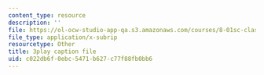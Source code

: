 ```yaml
---
content_type: resource
description: ''
file: https://ol-ocw-studio-app-qa.s3.amazonaws.com/courses/8-01sc-classical-mechanics-fall-2016/c022db6f0ebc5471b627c77f88fb0bb6_q785KV5ZIN0.vtt
file_type: application/x-subrip
resourcetype: Other
title: 3play caption file
uid: c022db6f-0ebc-5471-b627-c77f88fb0bb6
---
```

